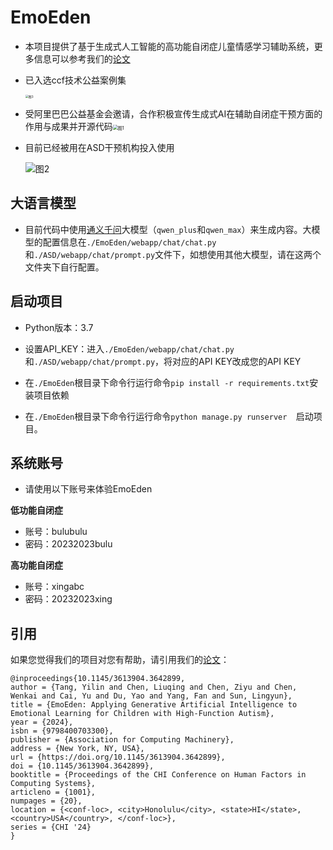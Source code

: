 # EmoEden

- 本项目提供了基于生成式人工智能的高功能自闭症儿童情感学习辅助系统，更多信息可以参考我们的[论文](https://dl.acm.org/doi/abs/10.1145/3613904.3642899)

- 已入选ccf技术公益案例集

   <img src="./assets/图3.jpg" alt="图3" style="zoom: 33%;" />

- 受阿里巴巴公益基金会邀请，合作积极宣传生成式AI在辅助自闭症干预方面的作用与成果并开源代码<img src="./assets/图1.png" alt="图1" style="zoom:50%;" />

- 目前已经被用在ASD干预机构投入使用

  <img src="./assets/图2.png" alt="图2"  /> 



## 大语言模型

- 目前代码中使用[通义千问](https://help.aliyun.com/zh/dashscope/developer-reference/api-details)大模型（`qwen_plus`和`qwen_max`）来生成内容。大模型的配置信息在`./EmoEden/webapp/chat/chat.py`和`./ASD/webapp/chat/prompt.py`文件下，如想使用其他大模型，请在这两个文件夹下自行配置。



## 启动项目

- Python版本：3.7

- 设置API_KEY：进入`./EmoEden/webapp/chat/chat.py`和`./ASD/webapp/chat/prompt.py`，将对应的API KEY改成您的API KEY

- 在`./EmoEden`根目录下命令行运行命令`pip install -r requirements.txt`安装项目依赖

- 在`./EmoEden`根目录下命令行运行命令`python manage.py runserver  `启动项目。

  

## 系统账号

- 请使用以下账号来体验EmoEden

**低功能自闭症**

- 账号：bulubulu
- 密码：20232023bulu

**高功能自闭症**

- 账号：xingabc
- 密码：20232023xing



## 引用

如果您觉得我们的项目对您有帮助，请引用我们的[论文](https://dl.acm.org/doi/abs/10.1145/3613904.3642899)：

    @inproceedings{10.1145/3613904.3642899,
    author = {Tang, Yilin and Chen, Liuqing and Chen, Ziyu and Chen, Wenkai and Cai, Yu and Du, Yao and Yang, Fan and Sun, Lingyun},
    title = {EmoEden: Applying Generative Artificial Intelligence to Emotional Learning for Children with High-Function Autism},
    year = {2024},
    isbn = {9798400703300},
    publisher = {Association for Computing Machinery},
    address = {New York, NY, USA},
    url = {https://doi.org/10.1145/3613904.3642899},
    doi = {10.1145/3613904.3642899},
    booktitle = {Proceedings of the CHI Conference on Human Factors in Computing Systems},
    articleno = {1001},
    numpages = {20},
    location = {<conf-loc>, <city>Honolulu</city>, <state>HI</state>, <country>USA</country>, </conf-loc>},
    series = {CHI '24}
    }
